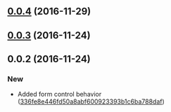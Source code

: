 <a name="0.0.4"></a>
## [0.0.4](https://github.com/advanced-rest-client/oauth2-scope-selector/compare/0.0.3...v0.0.4) (2016-11-29)




<a name="0.0.3"></a>
## [0.0.3](https://github.com/advanced-rest-client/oauth2-scope-selector/compare/0.0.2...v0.0.3) (2016-11-24)




<a name="0.0.2"></a>
## 0.0.2 (2016-11-24)


### New

* Added form control behavior ([336fe8e446fd50a8abf600923393b1c6ba788daf](https://github.com/advanced-rest-client/oauth2-scope-selector/commit/336fe8e446fd50a8abf600923393b1c6ba788daf))




